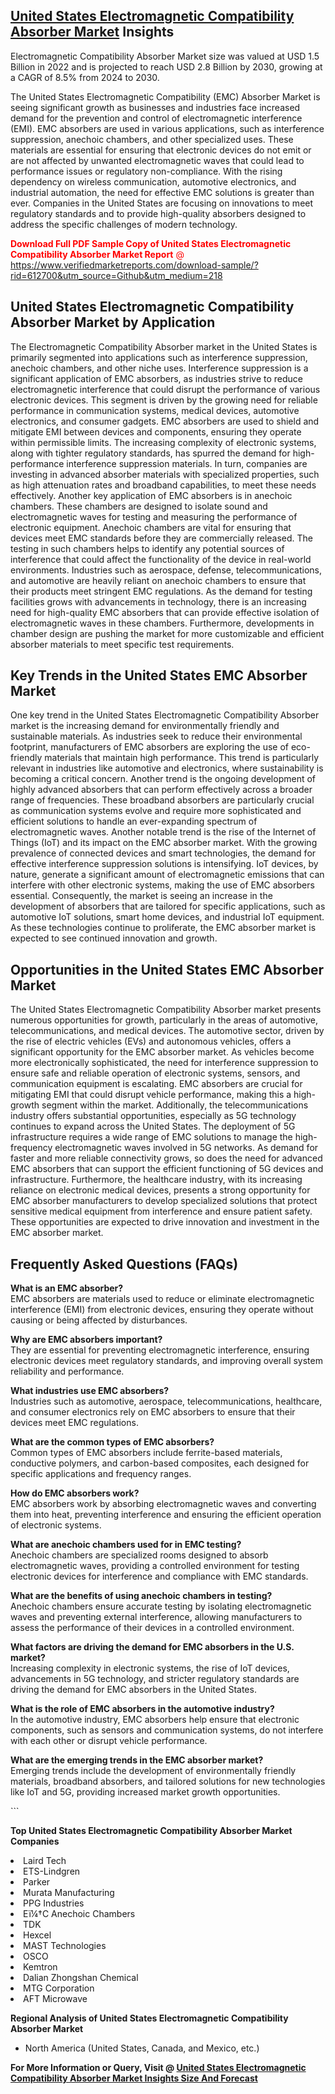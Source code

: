 <h2><a href="https://www.verifiedmarketreports.com/download-sample/?rid=612700&amp;utm_source=Github&amp;utm_medium=218" target="_blank">United States Electromagnetic Compatibility Absorber Market</a> Insights</h2><p>Electromagnetic Compatibility Absorber Market size was valued at USD 1.5 Billion in 2022 and is projected to reach USD 2.8 Billion by 2030, growing at a CAGR of 8.5% from 2024 to 2030.</p><p> <p>The United States Electromagnetic Compatibility (EMC) Absorber Market is seeing significant growth as businesses and industries face increased demand for the prevention and control of electromagnetic interference (EMI). EMC absorbers are used in various applications, such as interference suppression, anechoic chambers, and other specialized uses. These materials are essential for ensuring that electronic devices do not emit or are not affected by unwanted electromagnetic waves that could lead to performance issues or regulatory non-compliance. With the rising dependency on wireless communication, automotive electronics, and industrial automation, the need for effective EMC solutions is greater than ever. Companies in the United States are focusing on innovations to meet regulatory standards and to provide high-quality absorbers designed to address the specific challenges of modern technology. <p><span class=""><span style="color: #ff0000;"><strong>Download Full PDF Sample Copy of United States Electromagnetic Compatibility Absorber Market Report</strong> @ </span><a href="https://www.verifiedmarketreports.com/download-sample/?rid=612700&amp;utm_source=Github&amp;utm_medium=218" target="_blank">https://www.verifiedmarketreports.com/download-sample/?rid=612700&amp;utm_source=Github&amp;utm_medium=218</a></span></p></p> <h2>United States Electromagnetic Compatibility Absorber Market by Application</h2> <p>The Electromagnetic Compatibility Absorber market in the United States is primarily segmented into applications such as interference suppression, anechoic chambers, and other niche uses. Interference suppression is a significant application of EMC absorbers, as industries strive to reduce electromagnetic interference that could disrupt the performance of various electronic devices. This segment is driven by the growing need for reliable performance in communication systems, medical devices, automotive electronics, and consumer gadgets. EMC absorbers are used to shield and mitigate EMI between devices and components, ensuring they operate within permissible limits. The increasing complexity of electronic systems, along with tighter regulatory standards, has spurred the demand for high-performance interference suppression materials. In turn, companies are investing in advanced absorber materials with specialized properties, such as high attenuation rates and broadband capabilities, to meet these needs effectively. Another key application of EMC absorbers is in anechoic chambers. These chambers are designed to isolate sound and electromagnetic waves for testing and measuring the performance of electronic equipment. Anechoic chambers are vital for ensuring that devices meet EMC standards before they are commercially released. The testing in such chambers helps to identify any potential sources of interference that could affect the functionality of the device in real-world environments. Industries such as aerospace, defense, telecommunications, and automotive are heavily reliant on anechoic chambers to ensure that their products meet stringent EMC regulations. As the demand for testing facilities grows with advancements in technology, there is an increasing need for high-quality EMC absorbers that can provide effective isolation of electromagnetic waves in these chambers. Furthermore, developments in chamber design are pushing the market for more customizable and efficient absorber materials to meet specific test requirements. <h2>Key Trends in the United States EMC Absorber Market</h2> <p>One key trend in the United States Electromagnetic Compatibility Absorber market is the increasing demand for environmentally friendly and sustainable materials. As industries seek to reduce their environmental footprint, manufacturers of EMC absorbers are exploring the use of eco-friendly materials that maintain high performance. This trend is particularly relevant in industries like automotive and electronics, where sustainability is becoming a critical concern. Another trend is the ongoing development of highly advanced absorbers that can perform effectively across a broader range of frequencies. These broadband absorbers are particularly crucial as communication systems evolve and require more sophisticated and efficient solutions to handle an ever-expanding spectrum of electromagnetic waves. Another notable trend is the rise of the Internet of Things (IoT) and its impact on the EMC absorber market. With the growing prevalence of connected devices and smart technologies, the demand for effective interference suppression solutions is intensifying. IoT devices, by nature, generate a significant amount of electromagnetic emissions that can interfere with other electronic systems, making the use of EMC absorbers essential. Consequently, the market is seeing an increase in the development of absorbers that are tailored for specific applications, such as automotive IoT solutions, smart home devices, and industrial IoT equipment. As these technologies continue to proliferate, the EMC absorber market is expected to see continued innovation and growth. <h2>Opportunities in the United States EMC Absorber Market</h2> <p>The United States Electromagnetic Compatibility Absorber market presents numerous opportunities for growth, particularly in the areas of automotive, telecommunications, and medical devices. The automotive sector, driven by the rise of electric vehicles (EVs) and autonomous vehicles, offers a significant opportunity for the EMC absorber market. As vehicles become more electronically sophisticated, the need for interference suppression to ensure safe and reliable operation of electronic systems, sensors, and communication equipment is escalating. EMC absorbers are crucial for mitigating EMI that could disrupt vehicle performance, making this a high-growth segment within the market. Additionally, the telecommunications industry offers substantial opportunities, especially as 5G technology continues to expand across the United States. The deployment of 5G infrastructure requires a wide range of EMC solutions to manage the high-frequency electromagnetic waves involved in 5G networks. As demand for faster and more reliable connectivity grows, so does the need for advanced EMC absorbers that can support the efficient functioning of 5G devices and infrastructure. Furthermore, the healthcare industry, with its increasing reliance on electronic medical devices, presents a strong opportunity for EMC absorber manufacturers to develop specialized solutions that protect sensitive medical equipment from interference and ensure patient safety. These opportunities are expected to drive innovation and investment in the EMC absorber market. <h2>Frequently Asked Questions (FAQs)</h2> <p><strong>What is an EMC absorber?</strong><br>EMC absorbers are materials used to reduce or eliminate electromagnetic interference (EMI) from electronic devices, ensuring they operate without causing or being affected by disturbances.</p> <p><strong>Why are EMC absorbers important?</strong><br>They are essential for preventing electromagnetic interference, ensuring electronic devices meet regulatory standards, and improving overall system reliability and performance.</p> <p><strong>What industries use EMC absorbers?</strong><br>Industries such as automotive, aerospace, telecommunications, healthcare, and consumer electronics rely on EMC absorbers to ensure that their devices meet EMC regulations.</p> <p><strong>What are the common types of EMC absorbers?</strong><br>Common types of EMC absorbers include ferrite-based materials, conductive polymers, and carbon-based composites, each designed for specific applications and frequency ranges.</p> <p><strong>How do EMC absorbers work?</strong><br>EMC absorbers work by absorbing electromagnetic waves and converting them into heat, preventing interference and ensuring the efficient operation of electronic systems.</p> <p><strong>What are anechoic chambers used for in EMC testing?</strong><br>Anechoic chambers are specialized rooms designed to absorb electromagnetic waves, providing a controlled environment for testing electronic devices for interference and compliance with EMC standards.</p> <p><strong>What are the benefits of using anechoic chambers in testing?</strong><br>Anechoic chambers ensure accurate testing by isolating electromagnetic waves and preventing external interference, allowing manufacturers to assess the performance of their devices in a controlled environment.</p> <p><strong>What factors are driving the demand for EMC absorbers in the U.S. market?</strong><br>Increasing complexity in electronic systems, the rise of IoT devices, advancements in 5G technology, and stricter regulatory standards are driving the demand for EMC absorbers in the United States.</p> <p><strong>What is the role of EMC absorbers in the automotive industry?</strong><br>In the automotive industry, EMC absorbers help ensure that electronic components, such as sensors and communication systems, do not interfere with each other or disrupt vehicle performance.</p> <p><strong>What are the emerging trends in the EMC absorber market?</strong><br>Emerging trends include the development of environmentally friendly materials, broadband absorbers, and tailored solutions for new technologies like IoT and 5G, providing increased market growth opportunities.</p> ```</p><p><strong>Top United States Electromagnetic Compatibility Absorber Market Companies</strong></p><div data-test-id=""><p><li>Laird Tech</li><li> ETS-Lindgren</li><li> Parker</li><li> Murata Manufacturing</li><li> PPG Industries</li><li> Eï¼†C Anechoic Chambers</li><li> TDK</li><li> Hexcel</li><li> MAST Technologies</li><li> OSCO</li><li> Kemtron</li><li> Dalian Zhongshan Chemical</li><li> MTG Corporation</li><li> AFT Microwave</li></p><div><strong>Regional Analysis of&nbsp;United States Electromagnetic Compatibility Absorber Market</strong></div><ul><li dir="ltr"><p dir="ltr">North America&nbsp;(United States, Canada, and Mexico, etc.)</p></li></ul><p><strong>For More Information or Query, Visit @&nbsp;</strong><strong><a href="https://www.verifiedmarketreports.com/product/electromagnetic-compatibility-absorber-market/?utm_source=Github&amp;utm_medium=218" target="_blank">United States Electromagnetic Compatibility Absorber Market Insights Size And Forecast</a></strong></p></div>
